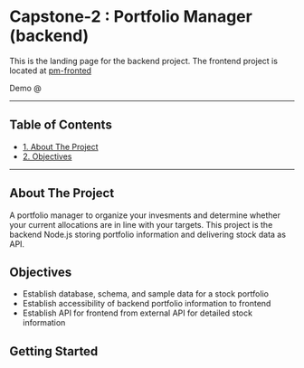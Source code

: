 # Capstone-2 : Portfolio Manager (backend)

This is the landing page for the backend project. The frontend project is located at [pm-fronted](https://github.com/fan777/pm-frontend)

Demo @ 

---

## Table of Contents
- [1. About The Project](#about-the-project)
- [2. Objectives](#objectives)

---

## About The Project

A portfolio manager to organize your invesments and determine whether your current allocations are in line with your targets. This project is the backend Node.js storing portfolio information and delivering stock data as API.

## Objectives

* Establish database, schema, and sample data for a stock portfolio
* Establish accessibility of backend portfolio information to frontend
* Establish API for frontend from external API for detailed stock information

## Getting Started